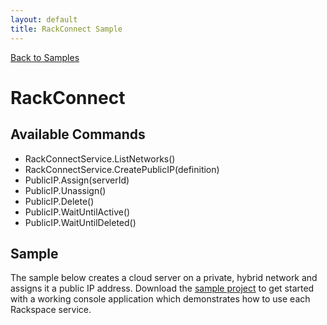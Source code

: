 ```yaml
---
layout: default
title: RackConnect Sample
---
```


[Back to Samples]({{site.baseurl}}/samples/)

# RackConnect #

## Available Commands ##
* RackConnectService.ListNetworks()
* RackConnectService.CreatePublicIP(definition)
* PublicIP.Assign(serverId)
* PublicIP.Unassign()
* PublicIP.Delete()
* PublicIP.WaitUntilActive()
* PublicIP.WaitUntilDeleted()

## Sample ##
The sample below creates a cloud server on a private, hybrid network and assigns it a public IP address. Download the [sample project][sample-project] to get started with a working console
application which demonstrates how to use each Rackspace service.

<script src="http://gist-it.appspot.com/https://github.com/rackspace/Rackspace.NET/blob/develop/samples/Rackspace.Samples/AssignPublicIPSamples.cs?slice=20:48"></script>

[sample-project]: https://github.com/rackspace/Rackspace.NET/tree/master/samples/Rackspace.Samples
